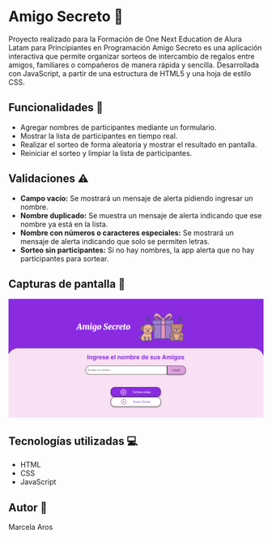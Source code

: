# Amigo Secreto 🎉
Proyecto realizado para la Formación de One Next Education de Alura Latam para Principiantes en Programación
Amigo Secreto es una aplicación interactiva que permite organizar sorteos de intercambio de regalos entre amigos, familiares o compañeros de manera rápida y sencilla. Desarrollada con JavaScript, a partir de una estructura de HTML5 y una hoja de estilo CSS.

## Funcionalidades 🔗
- Agregar nombres de participantes mediante un formulario.
- Mostrar la lista de participantes en tiempo real.
- Realizar el sorteo de forma aleatoria y mostrar el resultado en pantalla.
- Reiniciar el sorteo y limpiar la lista de participantes.

## Validaciones ⚠️
- **Campo vacío:** Se mostrará un mensaje de alerta pidiendo ingresar un nombre.
- **Nombre duplicado:** Se muestra un mensaje de alerta indicando que ese nombre ya está en la lista.
- **Nombre con números o caracteres especiales:** Se mostrará un mensaje de alerta indicando que solo se permiten letras.
- **Sorteo sin participantes:** Si no hay nombres, la app alerta que no hay participantes para sortear.

##  Capturas de pantalla 📸
![Vista inicial](assets/captura-inicial.png)

## Tecnologías utilizadas 💻
- HTML
- CSS
- JavaScript

## Autor 📄 
Marcela Aros
